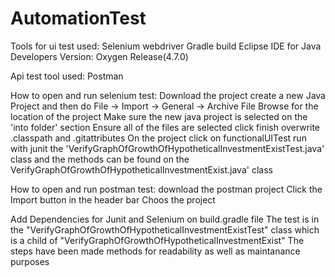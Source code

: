 # AutomationTest

Tools for ui test used:
Selenium webdriver 
Gradle build
Eclipse IDE for Java Developers
Version: Oxygen Release(4.7.0)

Api test tool used:
Postman

How to open and run selenium test:
Download the  project
create a new Java Project and then do File -> Import -> General -> Archive File
Browse for the location of the project
Make sure the new java project is selected on the 'into folder' section
Ensure all of the files are selected
click finish
overwrite .classpath and .gitattributes
On the project click on functionalUITest
run with junit the 'VerifyGraphOfGrowthOfHypotheticalInvestmentExistTest.java' class
and the methods can be found on the VerifyGraphOfGrowthOfHypotheticalInvestmentExist.java' class

How to open and run postman test:
download the postman project
Click the Import button in the header bar
Choos the project

Add Dependencies for Junit and Selenium on build.gradle file
The test is in the "VerifyGraphOfGrowthOfHypotheticalInvestmentExistTest" class which is a child of "VerifyGraphOfGrowthOfHypotheticalInvestmentExist"
The steps have been made methods for readability as well as maintanance purposes 
